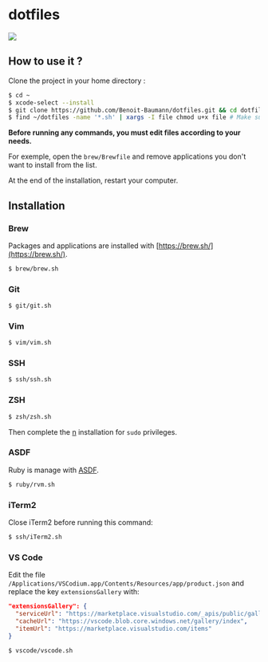 # dotfiles

![](https://github.com/guillaumebriday/dotfiles/workflows/Lint/badge.svg)

## How to use it ?

Clone the project in your home directory :

```bash
$ cd ~
$ xcode-select --install
$ git clone https://github.com/Benoit-Baumann/dotfiles.git && cd dotfiles
$ find ~/dotfiles -name '*.sh' | xargs -I file chmod u+x file # Make sure you can execute the scripts
```

**Before running any commands, you must edit files according to your needs.**

For exemple, open the `brew/Brewfile` and remove applications you don't want to install from the list.

At the end of the installation, restart your computer.

## Installation

### Brew

Packages and applications are installed with [https://brew.sh/](https://brew.sh/).

```bash
$ brew/brew.sh
```

### Git

```bash
$ git/git.sh
```

### Vim

```bash
$ vim/vim.sh
```

### SSH

```bash
$ ssh/ssh.sh
```

### ZSH

```bash
$ zsh/zsh.sh
```

Then complete the [n](https://github.com/tj/n#installation) installation for `sudo` privileges.

### ASDF

Ruby is manage with [ASDF](https://asdf-vm.com/#/).

```bash
$ ruby/rvm.sh
```

### iTerm2

Close iTerm2 before running this command:

```bash
$ ssh/iTerm2.sh
```

### VS Code

Edit the file `/Applications/VSCodium.app/Contents/Resources/app/product.json` and replace the key `extensionsGallery` with:

```json
"extensionsGallery": {
  "serviceUrl": "https://marketplace.visualstudio.com/_apis/public/gallery",
  "cacheUrl": "https://vscode.blob.core.windows.net/gallery/index",
  "itemUrl": "https://marketplace.visualstudio.com/items"
}
```


```bash
$ vscode/vscode.sh
```
